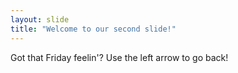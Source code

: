 ```yaml
---
layout: slide
title: "Welcome to our second slide!"
---
```

Got that Friday feelin'?
Use the left arrow to go back!
